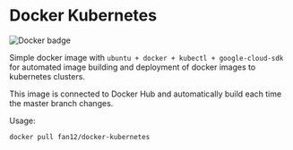 # Docker Kubernetes
![Docker badge](https://img.shields.io/docker/build/fan12/docker-kubernetes.svg)

Simple docker image with ``ubuntu + docker + kubectl + google-cloud-sdk`` for automated image building and deployment of docker images to kubernetes clusters.

This image is connected to Docker Hub and automatically build each time the master branch changes.

Usage:

``
docker pull fan12/docker-kubernetes
``
